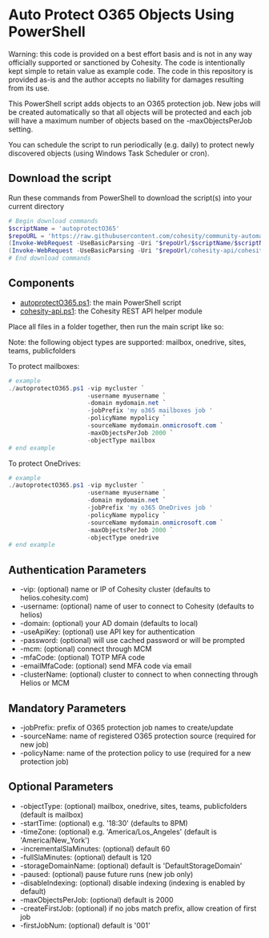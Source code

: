 # Auto Protect O365 Objects Using PowerShell

Warning: this code is provided on a best effort basis and is not in any way officially supported or sanctioned by Cohesity. The code is intentionally kept simple to retain value as example code. The code in this repository is provided as-is and the author accepts no liability for damages resulting from its use.

This PowerShell script adds objects to an O365 protection job. New jobs will be created automatically so that all objects will be protected and each job will have a maximum number of objects based on the -maxObjectsPerJob setting.

You can schedule the script to run periodically (e.g. daily) to protect newly discovered objects (using Windows Task Scheduler or cron).

## Download the script

Run these commands from PowerShell to download the script(s) into your current directory

```powershell
# Begin download commands
$scriptName = 'autoprotectO365'
$repoURL = 'https://raw.githubusercontent.com/cohesity/community-automation-samples/main/powershell'
(Invoke-WebRequest -UseBasicParsing -Uri "$repoUrl/$scriptName/$scriptName.ps1").content | Out-File "$scriptName.ps1"; (Get-Content "$scriptName.ps1") | Set-Content "$scriptName.ps1"
(Invoke-WebRequest -UseBasicParsing -Uri "$repoUrl/cohesity-api/cohesity-api.ps1").content | Out-File cohesity-api.ps1; (Get-Content cohesity-api.ps1) | Set-Content cohesity-api.ps1
# End download commands
```

## Components

* [autoprotectO365.ps1](https://raw.githubusercontent.com/cohesity/community-automation-samples/main/powershell/autoprotectO365/autoprotectO365.ps1): the main PowerShell script
* [cohesity-api.ps1](https://raw.githubusercontent.com/cohesity/community-automation-samples/main/powershell/cohesity-api/cohesity-api.ps1): the Cohesity REST API helper module

Place all files in a folder together, then run the main script like so:

Note: the following object types are supported: mailbox, onedrive, sites, teams, publicfolders

To protect mailboxes:

```powershell
# example
./autoprotectO365.ps1 -vip mycluster `
                      -username myusername `
                      -domain mydomain.net `
                      -jobPrefix 'my o365 mailboxes job '  
                      -policyName mypolicy `
                      -sourceName mydomain.onmicrosoft.com `
                      -maxObjectsPerJob 2000 `
                      -objectType mailbox
# end example
```

To protect OneDrives:

```powershell
# example
./autoprotectO365.ps1 -vip mycluster `
                      -username myusername `
                      -domain mydomain.net `
                      -jobPrefix 'my o365 OneDrives job '  
                      -policyName mypolicy `
                      -sourceName mydomain.onmicrosoft.com `
                      -maxObjectsPerJob 2000 `
                      -objectType onedrive
# end example
```

## Authentication Parameters

* -vip: (optional) name or IP of Cohesity cluster (defaults to helios.cohesity.com)
* -username: (optional) name of user to connect to Cohesity (defaults to helios)
* -domain: (optional) your AD domain (defaults to local)
* -useApiKey: (optional) use API key for authentication
* -password: (optional) will use cached password or will be prompted
* -mcm: (optional) connect through MCM
* -mfaCode: (optional) TOTP MFA code
* -emailMfaCode: (optional) send MFA code via email
* -clusterName: (optional) cluster to connect to when connecting through Helios or MCM

## Mandatory Parameters

* -jobPrefix: prefix of O365 protection job names to create/update
* -sourceName: name of registered O365 protection source (required for new job)
* -policyName: name of the protection policy to use (required for a new protection job)

## Optional Parameters

* -objectType: (optional) mailbox, onedrive, sites, teams, publicfolders (default is mailbox)
* -startTime: (optional) e.g. '18:30' (defaults to 8PM)
* -timeZone: (optional) e.g. 'America/Los_Angeles' (default is 'America/New_York')
* -incrementalSlaMinutes: (optional) default 60
* -fullSlaMinutes: (optional) default is 120
* -storageDomainName: (optional) default is 'DefaultStorageDomain'
* -paused: (optional) pause future runs (new job only)
* -disableIndexing: (optional) disable indexing (indexing is enabled by default)
* -maxObjectsPerJob: (optional) default is 2000
* -createFirstJob: (optional) if no jobs match prefix, allow creation of first job
* -firstJobNum: (optional) default is '001'
